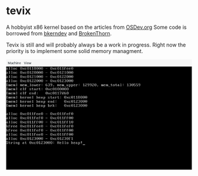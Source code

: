 # tevix
A hobbyist x86 kernel based on the articles from [OSDev.org](http://wiki.osdev.org/Main_Page)
Some code is borrowed from [bkerndev](http://www.osdever.net/bkerndev/Docs/title.htm) and  [BrokenThorn](http://www.brokenthorn.com/Resources/OSDevIndex.html).

Tevix is still and will probably always be a work in progress.  Right now the priority is to implement some solid memory managment.

![](/screenshot.png?raw=true)
